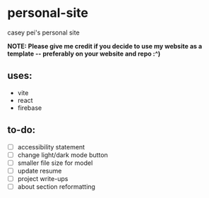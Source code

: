 # personal-site

casey pei's personal site

**NOTE: Please give me credit if you decide to use my website as a template -- preferably on your website and repo :^)**

## uses:
- vite
- react
- firebase

## to-do:
- [ ] accessibility statement
- [ ] change light/dark mode button
- [ ] smaller file size for model
- [ ] update resume
- [ ] project write-ups
- [ ] about section reformatting
